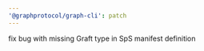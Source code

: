```yaml
---
'@graphprotocol/graph-cli': patch
---
```


fix bug with missing Graft type in SpS manifest definition
